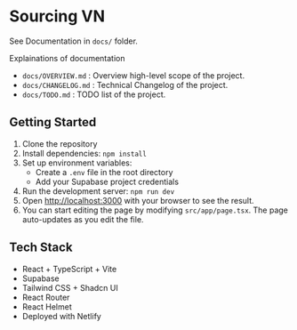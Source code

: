 # Sourcing VN

See Documentation in `docs/` folder.

Explainations of documentation

- `docs/OVERVIEW.md` : Overview high-level scope of the project.
- `docs/CHANGELOG.md` : Technical Changelog of the project.
- `docs/TODO.md` : TODO list of the project.

## Getting Started

1. Clone the repository
2. Install dependencies: `npm install`
3. Set up environment variables:
   - Create a `.env` file in the root directory
   - Add your Supabase project credentials
4. Run the development server: `npm run dev`
5. Open [http://localhost:3000](http://localhost:3000) with your browser to see the result.
6. You can start editing the page by modifying `src/app/page.tsx`. The page auto-updates as you edit the file.

## Tech Stack

- React + TypeScript + Vite
- Supabase
- Tailwind CSS + Shadcn UI
- React Router
- React Helmet
- Deployed with Netlify

